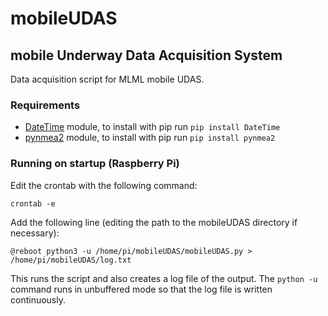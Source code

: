 # mobileUDAS
## mobile Underway Data Acquisition System

Data acquisition script for MLML mobile UDAS.

### Requirements

* [DateTime](https://pypi.python.org/pypi/DateTime/) module, to install with pip run ```pip install DateTime```
* [pynmea2](https://github.com/Knio/pynmea2) module, to install with pip run ```pip install pynmea2```

### Running on startup (Raspberry Pi)

Edit the crontab with the following command:

```
crontab -e
```

Add the following line (editing the path to the mobileUDAS directory if necessary):

```
@reboot python3 -u /home/pi/mobileUDAS/mobileUDAS.py > /home/pi/mobileUDAS/log.txt
```

This runs the script and also creates a log file of the output. The `python -u` command runs in unbuffered mode so that the log file is written continuously.